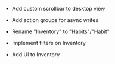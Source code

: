 - Add custom scrollbar to desktop view
- Add action groups for async writes

- Rename "Inventory" to "Habits"/"Habit"
- Implement filters on Inventory
- Add UI to Inventory
